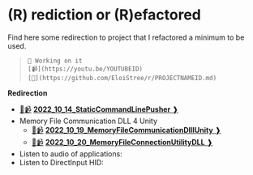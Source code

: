 # (R) rediction or (R)efactored

Find here some redirection to project that I refactored a minimum to be used. 

> `🚧 Working on it`   
> `[📹](https://youtu.be/YOUTUBEID)`   
> `[📙](https://github.com/EloiStree/r/PROJECTNAMEID.md)`   

**Redirection**
- [🚧📹](https://youtu.be/YOUTUBEID) [**2022_10_14_StaticCommandLinePusher** ❱](https://github.com/EloiStree/2022_10_14_StaticCommandLinePusher.git) 
- Memory File Communication DLL 4 Unity
  - [🚧📹](https://youtu.be/YOUTUBEID) [**2022_10_19_MemoryFileCommunicationDllIUnity** ❱](https://github.com/EloiStree/2022_10_14_StaticCommandLinePusher.git) 
  - [🚧📹](https://youtu.be/YOUTUBEID) [**2022_10_20_MemoryFileConnectionUtilityDLL** ❱](https://github.com/EloiStree/2022_10_20_MemoryFileConnectionUtilityDLL.git) 
- Listen to audio of applications: 
- Listen to DirectInput HID: 
